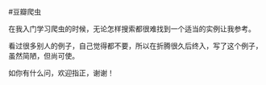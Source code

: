 #豆瓣爬虫  

在我入门学习爬虫的时候，无论怎样搜索都很难找到一个适当的实例让我参考。  

看过很多别人的例子，自己觉得都不要，所以在折腾很久后终入，写了这个例子，虽然简陋，但尚可使。

如你有什么问，欢迎指正，谢谢！
